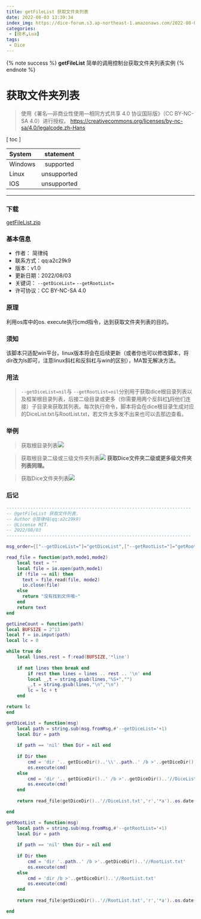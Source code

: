 ```yaml
---
title: getFileList 获取文件夹列表
date: 2022-08-03 13:39:34
index_img: https://dice-forum.s3.ap-northeast-1.amazonaws.com/2022-08-03/1659492690-490071-13b5fe1b2faf154d.png
categories:
 - [技术,Lua]
tags:
 - Dice
---
```

{% note success %}
**getFileList**
简单的调用控制台获取文件夹列表实例
{% endnote %}

# 获取文件夹列表

> 使用《署名—非商业性使用—相同方式共享 4.0 协议国际版》（CC BY-NC-SA 4.0）进行授权。
> https://creativecommons.org/licenses/by-nc-sa/4.0/legalcode.zh-Hans

[ toc ]

| System  |  statement  |
| :------ | :---------: |
| Windows |  supported  |
| Linux   | unsupported |
| IOS     | unsupported |

---

### 下载

[getFileList.zip](https://github.com/cypress0522/cypress0522.github.io/releases/tag/getFileList)

### 基本信息

- 作者： 简律纯
- 联系方式：qq:a2c29k9
- 版本：v1.0
- 更新日期：2022/08/03
- 关键词：
  `--getDiceList=`
  `--getRootList=`
- 许可协议：CC BY-NC-SA 4.0

### 原理

利用os库中的os. execute执行cmd指令，达到获取文件夹列表的目的。

### 须知

该脚本只适配win平台，linux版本将会在后续更新（或者你也可以修改脚本，将dir改为ls即可，注意linux斜杠和反斜杠与win的区别），MA暂无解决方法。

### 用法

> `--getDiceList=nil`与 `--getRootList=nil`分别用于获取dice根目录列表以及框架根目录列表，后接二级目录或更多（你需要用两个反斜杠[\\]()将他们连接）子目录来获取其列表。每次执行命令，脚本将会在dice根目录生成对应的DiceList.txt与RootList.txt，若文件太多发不出来也可以去那边查看。

### 举例

> 获取根目录列表![](https://dice-forum.s3.ap-northeast-1.amazonaws.com/2022-08-03/1659492690-490071-13b5fe1b2faf154d.png)

> 获取根目录二级或三级文件夹列表![](https://dice-forum.s3.ap-northeast-1.amazonaws.com/2022-08-03/1659492727-777395-17c81e22d7ab297.png)
> **获取Dice文件夹二级或更多级文件夹列表同理。**

> 获取Dice文件夹列表![](https://dice-forum.s3.ap-northeast-1.amazonaws.com/2022-08-03/1659492798-371911-1528bb3c4ba6fcb6.png)

### 后记

```lua
---------------------------------------------------------------------
-- @getFileList 获取文件列表.
-- Author @简律纯(qq:a2c29k9)
-- @License MIT.
-- 2022/08/03
---------------------------------------------------------------------

msg_order={["--getDiceList="]="getDiceList",["--getRootList="]="getRootList"}

read_file = function(path,mode1,mode2)
    local text = ""
    local file = io.open(path,mode1)
    if (file ~= nil) then
      text = file.read(file, mode2)
      io.close(file)
    else 
      return "没有找到文件哦~"
    end
    return text
end

getLineCount = function(path)
local BUFSIZE = 2^13
local f = io.input(path)
local lc = 0

while true do
    local lines,rest = f:read(BUFSIZE,'*line')
  
    if not lines then break end
        if rest then lines = lines .. rest .. '\n' end
        local _,t = string.gsub(lines,"%S+","")
        _,t = string.gsub(lines,"\n","\n")
        lc = lc + t
    end

return lc
end

getDiceList = function(msg)
    local path = string.sub(msg.fromMsg,#'--getDiceList='+1)
    local Dir = path
  
    if path == 'nil' then Dir = nil end
  
    if Dir then 
        cmd = 'dir '.. getDiceDir()..'\\'..path..' /b >'..getDiceDir()..'//DiceList.txt'
        os.execute(cmd)
    else
        cmd = 'dir '.. getDiceDir()..' /b >'..getDiceDir()..'//DiceList.txt'
        os.execute(cmd)
    end
  
    return read_file(getDiceDir()..'//DiceList.txt','r','*a')..os.date('\n%x')..'\n文件夹与文件共 '..getLineCount(getDiceDir()..'//DiceList.txt')..' 个'

end

getRootList = function(msg)
    local path = string.sub(msg.fromMsg,#'--getRootList='+1)
    local Dir = path
  
    if path == 'nil' then Dir = nil end
  
    if Dir then 
        cmd = 'dir '..path..' /b >'..getDiceDir()..'//RootList.txt'
        os.execute(cmd)
    else
        cmd = 'dir /b >'..getDiceDir()..'//RootList.txt'
        os.execute(cmd)
    end
  
    return read_file(getDiceDir()..'//RootList.txt','r','*a')..os.date('\n%x')..'\n文件夹与文件共 '..getLineCount(getDiceDir()..'//RootList.txt')..' 个'

end
```